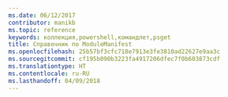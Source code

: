 ```yaml
---
ms.date: 06/12/2017
contributor: manikb
ms.topic: reference
keywords: коллекция,powershell,командлет,psget
title: Справочник по ModuleManifest
ms.openlocfilehash: 25b57bf3cfc718e7913e3fe3810ad22627e9aa3c
ms.sourcegitcommit: cf195b090b3223fa4917206dfec7f0b603873cdf
ms.translationtype: HT
ms.contentlocale: ru-RU
ms.lasthandoff: 04/09/2018
---
```

